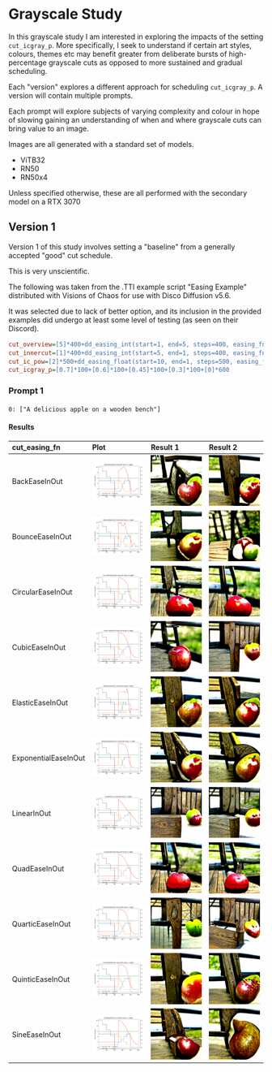 # Grayscale Study

In this grayscale study I am interested in exploring the impacts of the setting `cut_icgray_p`. More specifically, I seek to understand if certain art styles, colours, themes etc may benefit greater from deliberate bursts of high-percentage grayscale cuts as opposed to more sustained and gradual scheduling.

Each "version" explores a different approach for scheduling `cut_icgray_p`. A version will contain multiple prompts.

Each prompt will explore subjects of varying complexity and colour in hope of slowing gaining an understanding of when and where grayscale cuts can bring value to an image.

Images are all generated with a standard set of models.

- ViTB32
- RN50
- RN50x4

Unless specified otherwise, these are all performed with the secondary model on a RTX 3070

## Version 1

Version 1 of this study involves setting a "baseline" from a generally accepted "good" cut schedule.

This is very unscientific.

The following was taken from the .TTI example script "Easing Example" distributed with Visions of Chaos for use with Disco Diffusion v5.6.

It was selected due to lack of better option, and its inclusion in the provided examples did undergo at least some level of testing (as seen on their Discord).

```ini
cut_overview=[5]*400+dd_easing_int(start=1, end=5, steps=400, easing_fn=cut_easing_fn)+[0]*200
cut_innercut=[1]*400+dd_easing_int(start=5, end=1, steps=400, easing_fn=cut_easing_fn)+[6]*200
cut_ic_pow=[2]*500+dd_easing_float(start=10, end=1, steps=500, easing_fn=cut_easing_fn)
cut_icgray_p=[0.7]*100+[0.6]*100+[0.45]*100+[0.3]*100+[0]*600
```

### Prompt 1

`0: ["A delicious apple on a wooden bench"]`

#### Results

| cut_easing_fn        | Plot                                                                                       | Result 1                                                        | Result 2                                                          |
| :------------------- | :----------------------------------------------------------------------------------------- | :-------------------------------------------------------------- | :---------------------------------------------------------------- |
| BackEaseInOut        | ![BackEaseInOut Plot](./plots/grayscale.study.v1.p1.BackEaseInOut.PNG)               | ![R1](./results/grayscale.study.v1.p1.BackEaseInOut.png)        | ![R2](./results/grayscale.study.v1.p1.BackEaseInOut_1.png)        |
| BounceEaseInOut      | ![BounceEaseInOut Plot](./plots/grayscale.study.v1.p1.BounceEaseInOut.PNG)           | ![R1](./results/grayscale.study.v1.p1.BounceEaseInOut.png)      | ![R2](./results/grayscale.study.v1.p1.BounceEaseInOut_1.png)      |
| CircularEaseInOut    | ![CircularEaseInOut Plot](./plots/grayscale.study.v1.p1.CircularEaseInOut.PNG)       | ![R1](./results/grayscale.study.v1.p1.CircularEaseInOut.png)    | ![R2](./results/grayscale.study.v1.p1.CircularEaseInOut_1.png)    |
| CubicEaseInOut       | ![CubicEaseInOut Plot](./plots/grayscale.study.v1.p1.CubicEaseInOut.PNG)             | ![R1](./results/grayscale.study.v1.p1.CubicEaseInOut.png)       | ![R2](./results/grayscale.study.v1.p1.CubicEaseInOut_1.png)       |
| ElasticEaseInOut     | ![ElasticEaseInOut Plot](./plots/grayscale.study.v1.p1.ElasticEaseInOut.PNG)         | ![R1](./results/grayscale.study.v1.p1.ElasticEaseInOut.png)     | ![R2](./results/grayscale.study.v1.p1.ElasticEaseInOut_1.png)     |
| ExponentialEaseInOut | ![ExponentialEaseInOut Plot](./plots/grayscale.study.v1.p1.ExponentialEaseInOut.PNG) | ![R1](./results/grayscale.study.v1.p1.ExponentialEaseInOut.png) | ![R2](./results/grayscale.study.v1.p1.ExponentialEaseInOut_1.png) |
| LinearInOut          | ![LinearInOut Plot](./plots/grayscale.study.v1.p1.LinearInOut.PNG)                   | ![R1](./results/grayscale.study.v1.p1.LinearInOut.png)          | ![R2](./results/grayscale.study.v1.p1.LinearInOut_1.png)          |
| QuadEaseInOut        | ![QuadEaseInOut Plot](./plots/grayscale.study.v1.p1.QuadEaseInOut.PNG)               | ![R1](./results/grayscale.study.v1.p1.QuadEaseInOut.png)        | ![R2](./results/grayscale.study.v1.p1.QuadEaseInOut_1.png)        |
| QuarticEaseInOut     | ![QuarticEaseInOut Plot](./plots/grayscale.study.v1.p1.QuarticEaseInOut.PNG)         | ![R1](./results/grayscale.study.v1.p1.QuarticEaseInOut.png)     | ![R2](./results/grayscale.study.v1.p1.QuarticEaseInOut_1.png)     |
| QuinticEaseInOut     | ![QuinticEaseInOut Plot](./plots/grayscale.study.v1.p1.QuinticEaseInOut.PNG)         | ![R1](./results/grayscale.study.v1.p1.QuinticEaseInOut.png)     | ![R2](./results/grayscale.study.v1.p1.QuinticEaseInOut_1.png)     |
| SineEaseInOut        | ![SineEaseInOut Plot](./plots/grayscale.study.v1.p1.SineEaseInOut.PNG)               | ![R1](./results/grayscale.study.v1.p1.SineEaseInOut.png)        | ![R2](./results/grayscale.study.v1.p1.SineEaseInOut_1.png)        |
